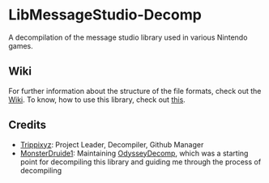 # LibMessageStudio-Decomp
A decompilation of the message studio library used in various Nintendo games.

## Wiki
For further information about the structure of the file formats, check out the [Wiki](https://github.com/Trippixyz/LibMessageStudio-File-Formats/wiki).
To know, how to use this library, check out [this](https://github.com/Trippixyz/LibMessageStudio-File-Formats/wiki/LMS).

## Credits
 - [Trippixyz](https://github.com/Trippixyz): Project Leader, Decompiler, Github Manager
 - [MonsterDruide1](https://github.com/MonsterDruide1): Maintaining [OdysseyDecomp](https://github.com/MonsterDruide1/OdysseyDecomp/), which was a starting point for decompiling this library and guiding me through the process of decompiling
